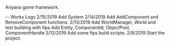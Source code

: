 Ariyana game framework.

-- Works Logs
2/15/2019 Add System
2/14/2019 Add AddComponent and RemoveComponent functions.
2/13/2019 Add WorldManager, World and test building with fips
		  Add Entity, ComponentId, ObjectPool, ComponentHandle
2/12/2019 Add some fips build scripts.
2/8/2019 Start the project.
